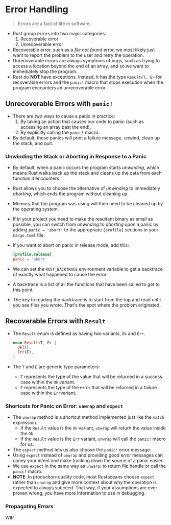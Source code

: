 # Error Handling

> Errors are a fact of life in software.

- Rust group errors into two major categories:
  1. Recoverable error
  2. Unrecoverable error
- Recoverable error, such as a *file not found* error, we most likely just want to report the problem to the user and retry the operation.
- Unrecoverable errors are always symptoms of bugs, such as trying to access a location beyond the end of an array, and so we want to immediately stop the program.
- Rust do **NOT** have exceptions. Instead, it has the type `Result<T, E>` for recoverable errors and the `panic!` macro that stops execution when the program encounters an unrecoverable error.

## Unrecoverable Errors with `panic!`

- There are two ways to cause a panic in practice:
  1. By taking an action that causes our code to panic (such as accessing an array past the end).
  2. By explicitly calling the `panic!` macro.
- By default, these panics will print a failure message, unwind, clean up the stack, and quit.

### Unwinding the Stack or Aborting in Response to a Panic

- By default, when a panic occurs the program starts *unwinding*, which means Rust walks back up the stack and cleans up the data from each function it encounters.
- Rust allows you to choose the alternative of *unwinding* to immediately *aborting*, which ends the program without cleaning up.
- Memory that the program was using will then need to be cleaned up by the operating system.
- If in your project you need to make the resultant binary as small as possible, you can switch from *unwinding* to *aborting* upon a panic by adding `panic = 'abort'` to the appropriate `[profile]` sections in your `Cargo.toml` file.
- If you want to abort on panic in release mode, add this:

    ```toml
    [profile.release]
    panic = 'abort'
    ```

- We can set the `RUST_BACKTRACE` environment variable to get a backtrace of exactly what happened to cause the error.
- A backtrace is a list of all the functions that have been called to get to this point.
- The key to reading the backtrace is to start from the top and read until you see files you wrote. That's the spot where the problem originated.

## Recoverable Errors with `Result`

- The `Result` enum is defined as having two variants, `Ok` and `Err`.

  ```rust
  enum Result<T, E> {
    Ok(T),
    Err(E),
  }
  ```

- The `T` and `E` are generic type parameters:
  - `T` represents the type of the value that will be returned in a success case within the `Ok` variant.
  - `E` represents the type of the error that will be returned in a failure case within the `Err`variant.

### Shortcuts for Panic on Error: `unwrap` and `expect`

- The `unwrap` method is a shortcut method implemented just like the `match` expression.
  - If the `Result` value is the `Ok` variant, `unwrap` will return the value inside the `Ok`
  - If the `Result` value is the `Err` variant, `unwrap` will call the `panic!` macro for us.
- The `expect` method lets us also choose the `panic!` error message.
- Using `expect` instead of `unwrap` and providing good error messages can coney your intent and make tracking down the source of a panic easier.
- We use `expect` in the same way as `unwarp`: to return file handle or call the `panic!` macro.
- **NOTE**: In production-quality code, most Rustaceans choose `expect` rather than `unwrap` and give more context about why the operation is expected to always succeed. That way, if your assumptions are ever proven wrong, you have more information to use in debugging.

### Propagating Errors

WIP
